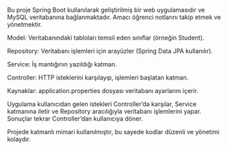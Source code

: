 


Bu proje Spring Boot kullanılarak geliştirilmiş bir web uygulamasıdır ve MySQL veritabanına bağlanmaktadır. Amacı öğrenci notlarını takip etmek ve yönetmektir.

Model: Veritabanındaki tabloları temsil eden sınıflar (örneğin Student).

Repository: Veritabanı işlemleri için arayüzler (Spring Data JPA kullanılır).

Service: İş mantığının yazıldığı katman.

Controller: HTTP isteklerini karşılayıp, işlemleri başlatan katman.

Kaynaklar: application.properties dosyası veritabanı ayarlarını içerir.

Uygulama kullanıcıdan gelen istekleri Controller’da karşılar, Service katmanına iletir ve Repository aracılığıyla veritabanı işlemlerini yapar. Sonuçlar tekrar Controller’dan kullanıcıya döner.

Projede katmanlı mimari kullanılmıştır, bu sayede kodlar düzenli ve yönetimi kolaydır.
